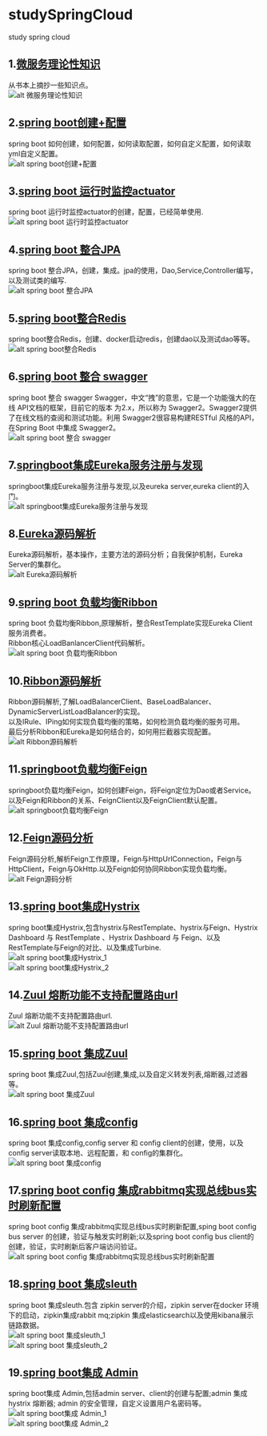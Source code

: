 # studySpringCloud
study spring cloud

## 1.[微服务理论性知识](https://blog.csdn.net/a18792721831/article/details/104275405)
从书本上摘抄一些知识点。  
![alt 微服务理论性知识](images/微服务理论性知识.png)
## 2.[spring boot创建+配置](https://blog.csdn.net/a18792721831/article/details/104290947)
spring boot 如何创建，如何配置，如何读取配置，如何自定义配置，如何读取yml自定义配置。  
![alt spring boot创建+配置](images/spring%20boot创建+配置.png)
## 3.[spring boot 运行时监控actuator](https://blog.csdn.net/a18792721831/article/details/104363642)
spring boot 运行时监控actuator的创建，配置，已经简单使用.  
![alt spring boot 运行时监控actuator](images/spring%20boot%20运行时监控actuator.jpg)
## 4.[spring boot 整合JPA](https://blog.csdn.net/a18792721831/article/details/104380311)
spring boot 整合JPA，创建，集成。jpa的使用，Dao,Service,Controller编写，以及测试类的编写.  
![alt spring boot 整合JPA](images/spring%20boot%20整合JPA.jpg)
## 5.[spring boot整合Redis](https://blog.csdn.net/a18792721831/article/details/104399126)
spring boot整合Redis，创建、docker启动redis，创建dao以及测试dao等等。  
![alt spring boot整合Redis](images/spring%20boot整合Redis.jpg)
## 6.[spring boot 整合 swagger](https://blog.csdn.net/a18792721831/article/details/104399638)
spring boot 整合 swagger Swagger，中文“拽”的意思，它是一个功能强大的在线 API文档的框架，目前它的版本
为2.x，所以称为 Swagger2。Swagger2提供了在线文档的查阅和测试功能。利用 Swagger2很容易构建RESTful 风格的API，在Spring Boot 中集成 Swagger2。  
![alt spring boot 整合 swagger](images/spring%20boot%20整合%20swagger.jpg)
## 7.[springboot集成Eureka服务注册与发现](https://blog.csdn.net/a18792721831/article/details/104444686)
springboot集成Eureka服务注册与发现,以及eureka server,eureka client的入门。  
![alt springboot集成Eureka服务注册与发现](images/springboot集成Eureka服务注册与发现.png)
## 8.[Eureka源码解析](https://blog.csdn.net/a18792721831/article/details/104458740)
Eureka源码解析，基本操作，主要方法的源码分析；自我保护机制，Eureka Server的集群化。  
![alt Eureka源码解析](images/Eureka源码解析.png)
## 9.[spring boot 负载均衡Ribbon](https://blog.csdn.net/a18792721831/article/details/104482835)
spring boot 负载均衡Ribbon,原理解析，整合RestTemplate实现Eureka Client 服务消费者。  
Ribbon核心LoadBanlancerClient代码解析。  
![alt spring boot 负载均衡Ribbon](images/spring%20boot%20负载均衡Ribbon.jpg)  
## 10.[Ribbon源码解析](https://blog.csdn.net/a18792721831/article/details/104503637)
Ribbon源码解析,了解LoadBalancerClient、BaseLoadBalancer、DynamicServerListLoadBalancer的实现。  
以及IRule、IPing如何实现负载均衡的策略，如何检测负载均衡的服务可用。  
最后分析Ribbon和Eureka是如何结合的，如何用拦截器实现配置。
![alt Ribbon源码解析](images/Ribbon源码解析.png)  
## 11.[springboot负载均衡Feign](https://blog.csdn.net/a18792721831/article/details/104523325)
springboot负载均衡Feign，如何创建Feign，将Feign定位为Dao或者Service。  
以及Feign和Ribbon的关系、FeignClient以及FeignClient默认配置。  
![alt springboot负载均衡Feign](images/springboot负载均衡Feign.png)  
## 12.[Feign源码分析](https://blog.csdn.net/a18792721831/article/details/104542555)
Feign源码分析,解析Feign工作原理，Feign与HttpUrlConnection，Feign与HttpClient，Feign与OkHttp.以及Feign如何协同Ribbon实现负载均衡。  
![alt Feign源码分析](images/Feign源码分析.png)  
## 13.[spring boot集成Hystrix](https://blog.csdn.net/a18792721831/article/details/104595872)
spring boot集成Hystrix,包含hystrix与RestTemplate、hystrix与Feign、Hystrix Dashboard 与 RestTemplate 、Hystrix Dashboard 与 Feign、以及RestTemplate与Feign的对比、以及集成Turbine.  
![alt spring boot集成Hystrix_1](images/spring%20boot集成Hystrix_1.png)  
![alt spring boot集成Hystrix_2](images/spring%20boot集成Hystrix_2.png)  
## 14.[Zuul 熔断功能不支持配置路由url](https://blog.csdn.net/a18792721831/article/details/104655867)
Zuul 熔断功能不支持配置路由url.  
![alt Zuul 熔断功能不支持配置路由url](images/Zuul%20熔断功能不支持配置路由url.png)  
## 15.[spring boot 集成Zuul](https://blog.csdn.net/a18792721831/article/details/104635350)
spring boot 集成Zuul,包括Zuul创建,集成,以及自定义转发列表,熔断器,过滤器等。    
![alt spring boot 集成Zuul](images/spring%20boot%20集成Zuul.png)  
## 16.[spring boot 集成config](https://blog.csdn.net/a18792721831/article/details/104716562)
spring boot 集成config,config server 和 config client的创建，使用，以及config server读取本地、远程配置，和 config的集群化。  
![alt spring boot 集成config](images/spring%20boot%20集成config.png)  
## 17.[spring boot config 集成rabbitmq实现总线bus实时刷新配置](https://blog.csdn.net/a18792721831/article/details/104737243)
spring boot config 集成rabbitmq实现总线bus实时刷新配置,sping boot config bus server 的创建，验证与触发实时刷新;以及spring boot config bus client的创建，验证，实时刷新后客户端访问验证。  
![alt spring boot config 集成rabbitmq实现总线bus实时刷新配置](images/spring%20boot%20config%20集成rabbitmq实现总线bus实时刷新配置.png)  
## 18.[spring boot 集成sleuth](https://blog.csdn.net/a18792721831/article/details/104825746)
spring boot 集成sleuth.包含 zipkin server的介绍，zipkin server在docker 环境下的启动，zipkin集成rabbit mq;zipkin 集成elasticsearch以及使用kibana展示链路数据。  
![alt spring boot 集成sleuth_1](images/spring%20boot%20集成sleuth_1.png)  
![alt spring boot 集成sleuth_2](images/spring%20boot%20集成sleuth_2.png)  
## 19.[spring boot集成 Admin](https://blog.csdn.net/a18792721831/article/details/104862831)
spring boot集成 Admin,包括admin server、client的创建与配置;admin 集成 hystrix 熔断器; admin 的安全管理，自定义设置用户名密码等。  
![alt spring boot集成 Admin_1](images/spring%20boot集成%20Admin_1.png)  
![alt spring boot集成 Admin_2](images/spring%20boot集成%20Admin_2.png)  
